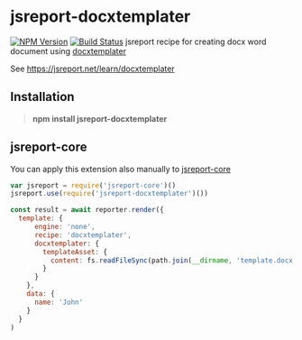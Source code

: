 # jsreport-docxtemplater
[![NPM Version](http://img.shields.io/npm/v/jsreport-docxtemplater.svg?style=flat-square)](https://npmjs.com/package/jsreport-docxtemplater)
[![Build Status](https://travis-ci.org/jsreport/jsreport-docxtemplater.png?branch=master)](https://travis-ci.org/jsreport/jsreport-docxtemplater)
jsreport recipe for creating docx word document using [docxtemplater](https://docxtemplater.com/)

See https://jsreport.net/learn/docxtemplater

## Installation

> **npm install jsreport-docxtemplater**


## jsreport-core
You can apply this extension also manually to [jsreport-core](https://github.com/jsreport/jsreport-core)

```js
var jsreport = require('jsreport-core')()
jsreport.use(require('jsreport-docxtemplater')())

const result = await reporter.render({
  template: {
      engine: 'none',
      recipe: 'docxtemplater',
      docxtemplater: {
        templateAsset: {
          content: fs.readFileSync(path.join(__dirname, 'template.docx'))
        }
      }
    },
    data: {
      name: 'John'
    }
  }
)
```
